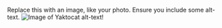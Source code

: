 Replace this with an image, like your photo. Ensure you include some alt-text.
![Image of Yaktocat](https://octodex.github.com/images/yaktocat.png) 
alt-text!
